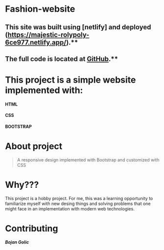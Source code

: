 # Fashion-website

## This site was built using [netlify] and deployed (https://majestic-rolypoly-6ce977.netlify.app/).**
## The full code is located at [GitHub](https://github.com/bokigolic/Fashion-website).**



# This project is a simple website implemented with:
#### HTML
#### CSS
#### BOOTSTRAP


# About project

>A responsive design implemented with Bootstrap and customized with CSS


# Why???

This project is a hobby project. For me, this was a learning opportunity to familiarize myself with new desing things and solving problems that one might face in an implementation  with modern web technologies.


# Contributing

***Bojan Golic***
